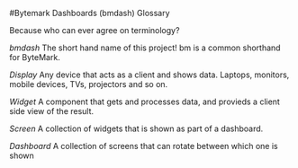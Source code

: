 #Bytemark Dashboards (bmdash) Glossary

Because who can ever agree on terminology?

_bmdash_
The short hand name of this project! bm is a common shorthand for ByteMark.

_Display_
Any device that acts as a client and shows data. Laptops, monitors, mobile
devices, TVs, projectors and so on.

_Widget_
A component that gets and processes data, and provieds a client side view of the
result.

_Screen_
A collection of widgets that is shown as part of a dashboard.

_Dashboard_
A collection of screens that can rotate between which one is shown

